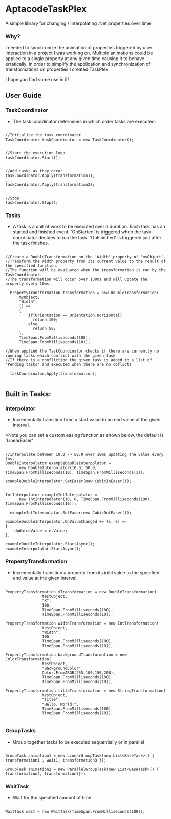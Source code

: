 # AptacodeTaskPlex
A simple library for changing / interpolating .Net properties over time

### Why?
I needed to synchronize the animation of properties triggered by user interaction in a project I was working on. Multiple animations could be applied to a single property at any given time causing it to behave erratically. 
In order to simplify the application and synchronization of transformations on properties I created TaskPlex.

I hope you find some use in it!

## User Guide

### TaskCoordinator

- The task coordinator determines in which order tasks are executed.

```

//Initialise the task coordinator
TaskCoordinator taskCoordinator = new TaskCoordinator();


//Start the execution loop
taskCoordinator.Start();


//Add tasks as they occur
taskCoordinator.Apply(transformation1);
...
taskCoordinator.Apply(transformation2);


//Stop
taskCoordinator.Stop();

```

### Tasks
- A task is a unit of work to be executed over a duration.
Each task has an started and finished event.
'OnStarted' is triggered when the task coordinator decides to run the task.
'OnFinished' is triggered just after the task finishes.

```

//Create a DoubleTransformation on the 'Width' property of 'myObject'.
//Transform the Width property from its current value to the result of the specified function.
//The function will be evaluated when the transformation is ran by the TaskCoordinator.
//The transformation will occur over 100ms and will update the property every 10ms.

  PropertyTransformation transformation = new DoubleTransformation(
      myObject,
      "Width",
      () =>
      {
          if(Orientation == Orientation.Horizontal)
            return 100;
          else
            return 50;
      },
      TimeSpan.FromMilliseconds(100),
      TimeSpan.FromMilliseconds(10));

//When applied the TaskCoordinator checks if there are currently no running tasks which conflict with the given task
//If there is a confliction the given task is added to a list of 'Pending tasks' and executed when there are no coflicts

  taskCoordinator.Apply(transformation);
  
 ```

## Built in Tasks:

### Interpolator  

- Incrementally transition from a start value to an end value at the given interval. 

*Note you can set a custom easing function as shown below, the default is 'LinearEaser'

```

//Interpolate between 10.0 -> 50.0 over 10ms updating the value every 1ms.
DoubleInterpolator exampleDoubleInterpolator = 
      new DoubleInterpolator(10.0, 50.0, TimeSpan.FromMilliseconds(10), TimeSpan.FromMilliseconds(1));
      
exampleDoubleInterpolator.SetEaser(new CubicInEaser());


IntInterpolator exampleIntInterpolator = 
      new IntInterpolator(10, 0, TimeSpan.FromMilliseconds(100), TimeSpan.FromMilliseconds(10));   
      
  exampleIntInterpolator.SetEaser(new CubicOutEaser());

exampleDoubleInterpolator.OnValueChanged += (s, e) =>
{
    UpdatedValue = e.Value;
};

exampleDoubleInterpolator.StartAsync();
exampleInterpolator.StartAsync();

```

### PropertyTransformation

- Incrementally transition a property from its initil value to the specified end value at the given interval.

```    

PropertyTransformation xTransformation = new DoubleTransformation(
                testObject,
                "X",
                100,
                TimeSpan.FromMilliseconds(100),
                TimeSpan.FromMilliseconds(10));
                                
PropertyTransformation widthTransformation = new IntTransformation(
                testObject,
                "Width",
                100,
                TimeSpan.FromMilliseconds(100),
                TimeSpan.FromMilliseconds(10));
                
PropertyTransformation backgroundTransformation = new ColorTransformation(
                testObject,
                "BackgroundColor",
                Color.FromARGB(255,100,150,200),
                TimeSpan.FromMilliseconds(100),
                TimeSpan.FromMilliseconds(10));
                
PropertyTransformation titleTransformation = new StringTransformation(
                testObject,
                "Title",
                "Hello, World!",
                TimeSpan.FromMilliseconds(100),
                TimeSpan.FromMilliseconds(10));
                
```

### GroupTasks

- Group together tasks to be executed sequentially or in parallel

```

GroupTask animation1 = new LinearGroupTask(new List<BaseTask>() { transformation1 , wait1, transformation3 });

GroupTask animation2 = new ParallelGroupTask(new List<BaseTask>() { transformation4, transformation5});

```

### WaitTask

- Wait for the specified amount of time

```

WaitTask wait = new WaitTask(TimeSpan.FromMilliseconds(100));

```
